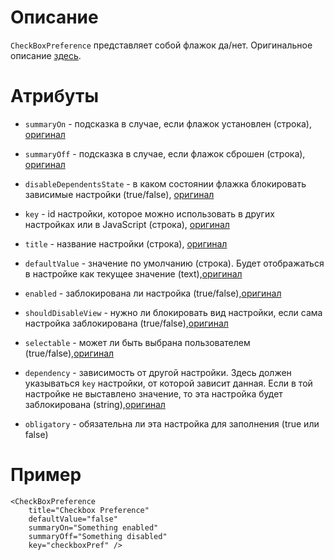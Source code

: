 # Описание #
`CheckBoxPreference` представляет собой флажок да/нет. Оригинальное описание [здесь](http://developer.android.com/reference/android/preference/CheckBoxPreference.html).

# Атрибуты #
  * `summaryOn` - подсказка в случае, если флажок установлен (строка), [оригинал](http://developer.android.com/reference/android/preference/CheckBoxPreference.html#attr_android:summaryOn)
  * `summaryOff` - подсказка в случае, если флажок сброшен (строка), [оригинал](http://developer.android.com/reference/android/preference/CheckBoxPreference.html#attr_android:summaryOff)
  * `disableDependentsState` - в каком состоянии флажка блокировать зависимые настройки (true/false), [оригинал](http://developer.android.com/reference/android/preference/CheckBoxPreference.html#attr_android:disableDependentsState)

  * `key` - id настройки, которое можно использовать в других настройках или в JavaScript (строка), [оригинал](http://developer.android.com/reference/android/preference/Preference.html#attr_android:key)
  * `title` - название настройки (строка), [оригинал](http://developer.android.com/reference/android/preference/Preference.html#attr_android:title)
  * `defaultValue` - значение по умолчанию (строка). Будет отображаться в настройке как текущее значение (text),[оригинал](http://developer.android.com/reference/android/preference/Preference.html#attr_android:defaultValue)
  * `enabled` - заблокирована ли настройка (true/false),[оригинал](http://developer.android.com/reference/android/preference/Preference.html#attr_android:enabled)
  * `shouldDisableView` - нужно ли блокировать вид настройки, если сама настройка заблокирована (true/false),[оригинал](http://developer.android.com/reference/android/preference/Preference.html#attr_android:shouldDisableView)
  * `selectable` - может ли быть выбрана пользователем (true/false),[оригинал](http://developer.android.com/reference/android/preference/Preference.html#attr_android:selectable)
  * `dependency` - зависимость от другой настройки. Здесь должен указываться `key` настройки, от которой зависит данная. Если в той настройке не выставлено значение, то эта настройка будет заблокирована (string),[оригинал](http://developer.android.com/reference/android/preference/Preference.html#attr_android:dependency)
  * `obligatory` - обязательна ли эта настройка для заполнения (true или false)

# Пример #
```
<CheckBoxPreference
    title="Checkbox Preference"
    defaultValue="false"
    summaryOn="Something enabled"
    summaryOff="Something disabled"
    key="checkboxPref" />
```